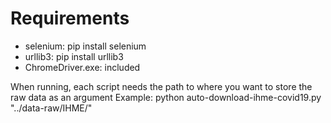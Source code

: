 # Requirements
* selenium: pip install selenium
* urllib3: pip install urllib3
* ChromeDriver.exe: included

When running, each script needs the path to where you want to store the raw data as an argument
Example: python auto-download-ihme-covid19.py "../data-raw/IHME/"